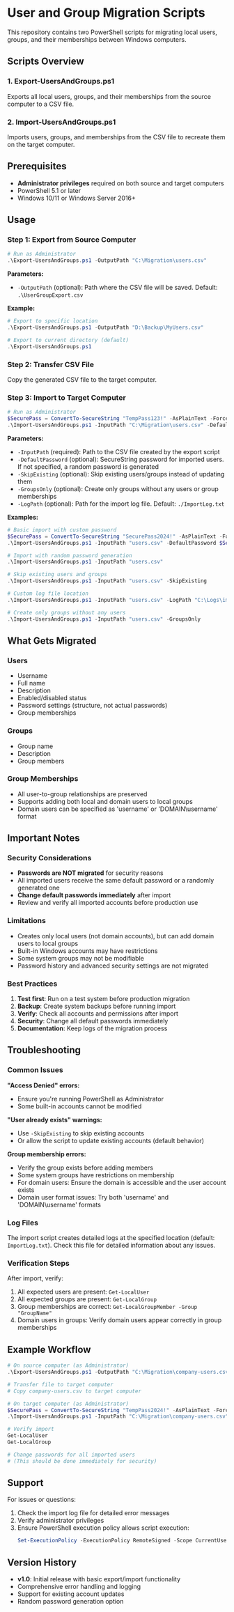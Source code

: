 # User and Group Migration Scripts

This repository contains two PowerShell scripts for migrating local users, groups, and their memberships between Windows computers.

## Scripts Overview

### 1. Export-UsersAndGroups.ps1
Exports all local users, groups, and their memberships from the source computer to a CSV file.

### 2. Import-UsersAndGroups.ps1
Imports users, groups, and memberships from the CSV file to recreate them on the target computer.

## Prerequisites

- **Administrator privileges** required on both source and target computers
- PowerShell 5.1 or later
- Windows 10/11 or Windows Server 2016+

## Usage

### Step 1: Export from Source Computer

```powershell
# Run as Administrator
.\Export-UsersAndGroups.ps1 -OutputPath "C:\Migration\users.csv"
```

**Parameters:**
- `-OutputPath` (optional): Path where the CSV file will be saved. Default: `.\UserGroupExport.csv`

**Example:**
```powershell
# Export to specific location
.\Export-UsersAndGroups.ps1 -OutputPath "D:\Backup\MyUsers.csv"

# Export to current directory (default)
.\Export-UsersAndGroups.ps1
```

### Step 2: Transfer CSV File
Copy the generated CSV file to the target computer.

### Step 3: Import to Target Computer

```powershell
# Run as Administrator
$SecurePass = ConvertTo-SecureString "TempPass123!" -AsPlainText -Force
.\Import-UsersAndGroups.ps1 -InputPath "C:\Migration\users.csv" -DefaultPassword $SecurePass
```

**Parameters:**
- `-InputPath` (required): Path to the CSV file created by the export script
- `-DefaultPassword` (optional): SecureString password for imported users. If not specified, a random password is generated
- `-SkipExisting` (optional): Skip existing users/groups instead of updating them
- `-GroupsOnly` (optional): Create only groups without any users or group memberships
- `-LogPath` (optional): Path for the import log file. Default: `./ImportLog.txt`

**Examples:**
```powershell
# Basic import with custom password
$SecurePass = ConvertTo-SecureString "SecurePass2024!" -AsPlainText -Force
.\Import-UsersAndGroups.ps1 -InputPath "users.csv" -DefaultPassword $SecurePass

# Import with random password generation
.\Import-UsersAndGroups.ps1 -InputPath "users.csv"

# Skip existing users and groups
.\Import-UsersAndGroups.ps1 -InputPath "users.csv" -SkipExisting

# Custom log file location
.\Import-UsersAndGroups.ps1 -InputPath "users.csv" -LogPath "C:\Logs\import.log"

# Create only groups without any users
.\Import-UsersAndGroups.ps1 -InputPath "users.csv" -GroupsOnly
```

## What Gets Migrated

### Users
- Username
- Full name
- Description
- Enabled/disabled status
- Password settings (structure, not actual passwords)
- Group memberships

### Groups
- Group name
- Description
- Group members

### Group Memberships
- All user-to-group relationships are preserved
- Supports adding both local and domain users to local groups
- Domain users can be specified as 'username' or 'DOMAIN\username' format

## Important Notes

### Security Considerations
- **Passwords are NOT migrated** for security reasons
- All imported users receive the same default password or a randomly generated one
- **Change default passwords immediately** after import
- Review and verify all imported accounts before production use

### Limitations
- Creates only local users (not domain accounts), but can add domain users to local groups
- Built-in Windows accounts may have restrictions
- Some system groups may not be modifiable
- Password history and advanced security settings are not migrated

### Best Practices
1. **Test first**: Run on a test system before production migration
2. **Backup**: Create system backups before running import
3. **Verify**: Check all accounts and permissions after import
4. **Security**: Change all default passwords immediately
5. **Documentation**: Keep logs of the migration process

## Troubleshooting

### Common Issues

**"Access Denied" errors:**
- Ensure you're running PowerShell as Administrator
- Some built-in accounts cannot be modified

**"User already exists" warnings:**
- Use `-SkipExisting` to skip existing accounts
- Or allow the script to update existing accounts (default behavior)

**Group membership errors:**
- Verify the group exists before adding members
- Some system groups have restrictions on membership
- For domain users: Ensure the domain is accessible and the user account exists
- Domain user format issues: Try both 'username' and 'DOMAIN\username' formats

### Log Files
The import script creates detailed logs at the specified location (default: `ImportLog.txt`). Check this file for detailed information about any issues.

### Verification Steps
After import, verify:
1. All expected users are present: `Get-LocalUser`
2. All expected groups are present: `Get-LocalGroup`
3. Group memberships are correct: `Get-LocalGroupMember -Group "GroupName"`
4. Domain users in groups: Verify domain users appear correctly in group memberships

## Example Workflow

```powershell
# On source computer (as Administrator)
.\Export-UsersAndGroups.ps1 -OutputPath "C:\Migration\company-users.csv"

# Transfer file to target computer
# Copy company-users.csv to target computer

# On target computer (as Administrator)
$SecurePass = ConvertTo-SecureString "TempPass2024!" -AsPlainText -Force
.\Import-UsersAndGroups.ps1 -InputPath "C:\Migration\company-users.csv" -DefaultPassword $SecurePass

# Verify import
Get-LocalUser
Get-LocalGroup

# Change passwords for all imported users
# (This should be done immediately for security)
```

## Support

For issues or questions:
1. Check the import log file for detailed error messages
2. Verify administrator privileges
3. Ensure PowerShell execution policy allows script execution:
   ```powershell
   Set-ExecutionPolicy -ExecutionPolicy RemoteSigned -Scope CurrentUser
   ```

## Version History

- **v1.0**: Initial release with basic export/import functionality
- Comprehensive error handling and logging
- Support for existing account updates
- Random password generation option
